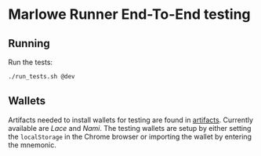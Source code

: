 # Marlowe Runner End-To-End testing

## Running

Run the tests:
```bash
./run_tests.sh @dev
```

## Wallets

Artifacts needed to install wallets for testing are found in [artifacts](artifacts).
Currently available are *Lace* and *Nami*. The testing wallets are setup
by either setting the `localStorage` in the Chrome browser or importing the
wallet by entering the mnemonic.
